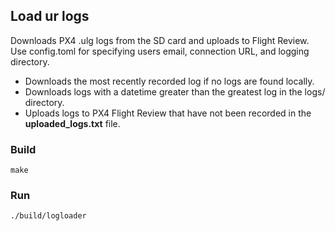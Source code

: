 ## Load ur logs
Downloads PX4 .ulg logs from the SD card and uploads to Flight Review. Use config.toml for specifying users email, connection URL, and logging directory.

- Downloads the most recently recorded log if no logs are found locally.
- Downloads logs with a datetime greater than the greatest log in the logs/ directory.
- Uploads logs to PX4 Flight Review that have not been recorded in the **uploaded_logs.txt** file.

### Build
```
make
```

### Run
```bash
./build/logloader
```